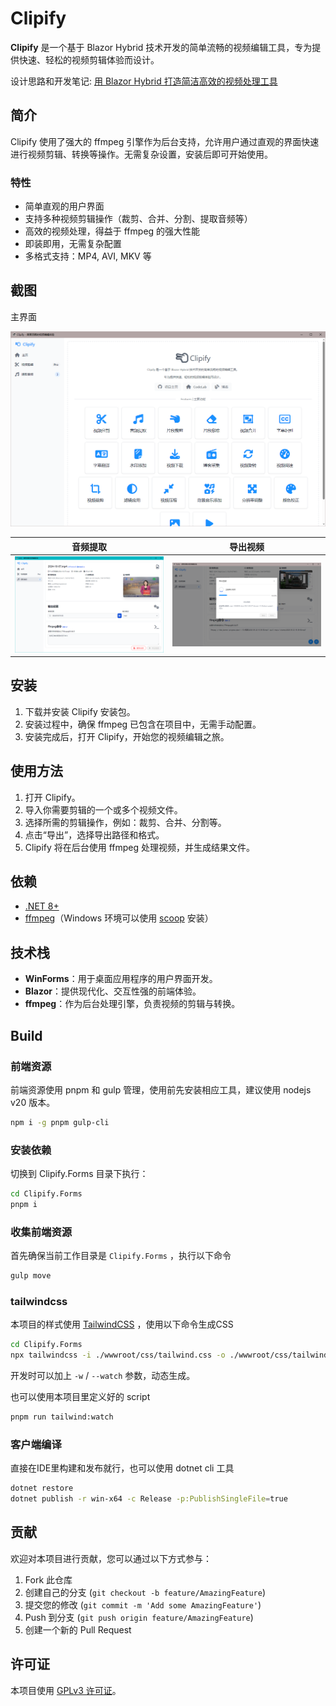 # Clipify

**Clipify** 是一个基于 Blazor Hybrid 技术开发的简单流畅的视频编辑工具，专为提供快速、轻松的视频剪辑体验而设计。

设计思路和开发笔记: [用 Blazor Hybrid 打造简洁高效的视频处理工具](https://blog.deali.cn/Blog/Post/6a903b1c6fb2487f)

## 简介

Clipify 使用了强大的 ffmpeg 引擎作为后台支持，允许用户通过直观的界面快速进行视频剪辑、转换等操作。无需复杂设置，安装后即可开始使用。

### 特性

- 简单直观的用户界面
- 支持多种视频剪辑操作（裁剪、合并、分割、提取音频等）
- 高效的视频处理，得益于 ffmpeg 的强大性能
- 即装即用，无需复杂配置
- 多格式支持：MP4, AVI, MKV 等

## 截图
主界面

![](./docs/_images/c3b15345fa8f91c80a526e74c985439.png)

| 音频提取                 | 导出视频                 |
|----------------------|----------------------|
| ![](./docs/_images/image-20241008225611621.png) | ![](./docs/_images/17b5128003b97d41c9df40d82008c95.png) |



## 安装

1. 下载并安装 Clipify 安装包。
2. 安装过程中，确保 ffmpeg 已包含在项目中，无需手动配置。
3. 安装完成后，打开 Clipify，开始您的视频编辑之旅。

## 使用方法

1. 打开 Clipify。
2. 导入你需要剪辑的一个或多个视频文件。
3. 选择所需的剪辑操作，例如：裁剪、合并、分割等。
4. 点击“导出”，选择导出路径和格式。
5. Clipify 将在后台使用 ffmpeg 处理视频，并生成结果文件。

## 依赖

- [.NET 8+](https://dotnet.microsoft.com/download/dotnet/8.0)
- [ffmpeg](https://ffmpeg.org/)（Windows 环境可以使用 [scoop](https://scoop.sh/) 安装）

## 技术栈

- **WinForms**：用于桌面应用程序的用户界面开发。
- **Blazor**：提供现代化、交互性强的前端体验。
- **ffmpeg**：作为后台处理引擎，负责视频的剪辑与转换。

## Build

### 前端资源

前端资源使用 pnpm 和 gulp 管理，使用前先安装相应工具，建议使用 nodejs v20 版本。

```bash
npm i -g pnpm gulp-cli
```

### 安装依赖

切换到 Clipify.Forms 目录下执行：

```bash
cd Clipify.Forms
pnpm i
```

### 收集前端资源

首先确保当前工作目录是 `Clipify.Forms` ，执行以下命令

```bash
gulp move
```

### tailwindcss

本项目的样式使用 [TailwindCSS](https://tailwindcss.com/) ，使用以下命令生成CSS

```bash
cd Clipify.Forms
npx tailwindcss -i ./wwwroot/css/tailwind.css -o ./wwwroot/css/tailwind.min.css -m
```

开发时可以加上 `-w` / `--watch` 参数，动态生成。

也可以使用本项目里定义好的 script

```bash
pnpm run tailwind:watch
```

### 客户端编译

直接在IDE里构建和发布就行，也可以使用 dotnet cli 工具

```bash
dotnet restore
dotnet publish -r win-x64 -c Release -p:PublishSingleFile=true
```

## 贡献

欢迎对本项目进行贡献，您可以通过以下方式参与：

1. Fork 此仓库
2. 创建自己的分支 (`git checkout -b feature/AmazingFeature`)
3. 提交您的修改 (`git commit -m 'Add some AmazingFeature'`)
4. Push 到分支 (`git push origin feature/AmazingFeature`)
5. 创建一个新的 Pull Request

## 许可证

本项目使用 [GPLv3 许可证](./LICENSE)。
